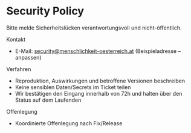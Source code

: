 # Security Policy

Bitte melde Sicherheitslücken verantwortungsvoll und nicht-öffentlich.

Kontakt
- E-Mail: security@menschlichkeit-oesterreich.at (Beispieladresse – anpassen)

Verfahren
- Reproduktion, Auswirkungen und betroffene Versionen beschreiben
- Keine sensiblen Daten/Secrets im Ticket teilen
- Wir bestätigen den Eingang innerhalb von 72h und halten über den Status auf dem Laufenden

Offenlegung
- Koordinierte Offenlegung nach Fix/Release

